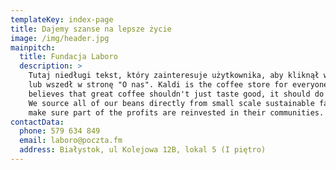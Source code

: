 ```yaml
---
templateKey: index-page
title: Dajemy szanse na lepsze życie
image: /img/header.jpg
mainpitch:
  title: Fundacja Laboro
  description: >
    Tutaj niedługi tekst, który zainteresuje użytkownika, aby kliknął w button
    lub wszedł w stronę "O nas". Kaldi is the coffee store for everyone who
    believes that great coffee shouldn't just taste good, it should do good too.
    We source all of our beans directly from small scale sustainable farmers and
    make sure part of the profits are reinvested in their communities.
contactData:
  phone: 579 634 849
  email: laboro@poczta.fm
  address: Białystok, ul Kolejowa 12B, lokal 5 (I piętro)
---
```

